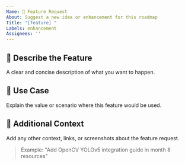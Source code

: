 ```yaml
---
Name: 🚀 Feature Request
About: Suggest a new idea or enhancement for this roadmap
Title: "[feature] "
Labels: enhancement
Assignees: ''
---
```


## 🧠 Describe the Feature
A clear and concise description of what you want to happen.

## 🧾 Use Case
Explain the value or scenario where this feature would be used.

## 📌 Additional Context
Add any other context, links, or screenshots about the feature request.

> Example: "Add OpenCV YOLOv5 integration guide in month 8 resources"
